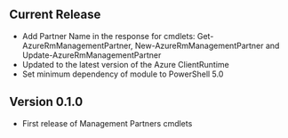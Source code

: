 <!--
    Please leave this section at the top of the change log.

    Changes for the current release should go under the section titled "Current Release", and should adhere to the following format:

    ## Current Release
    * Overview of change #1
        - Additional information about change #1
    * Overview of change #2
        - Additional information about change #2
        - Additional information about change #2
    * Overview of change #3
    * Overview of change #4
        - Additional information about change #4

    ## YYYY.MM.DD - Version X.Y.Z (Previous Release)
    * Overview of change #1
        - Additional information about change #1
-->
## Current Release
* Add Partner Name in the response for cmdlets: Get-AzureRmManagementPartner, New-AzureRmManagementPartner and Update-AzureRmManagementPartner
* Updated to the latest version of the Azure ClientRuntime
* Set minimum dependency of module to PowerShell 5.0

## Version 0.1.0
* First release of Management Partners cmdlets